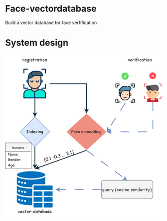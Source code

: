 # Face-vectordatabase
Build a vector database for face verfification

# System design

![System design](assets\face-vectordatabase.png)